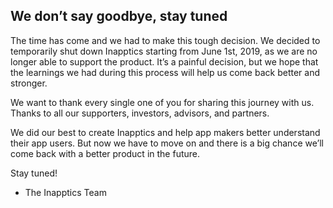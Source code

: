 ## We don’t say goodbye, stay tuned

The time has come and we had to make this tough decision. We decided to temporarily shut down Inapptics starting from June 1st, 2019, as we are no longer able to support the product. It’s a painful decision, but we hope that the learnings we had during this process will help us come back better and stronger.

We want to thank every single one of you for sharing this journey with us. Thanks to all our supporters, investors, advisors, and partners.

We did our best to create Inapptics and help app makers better understand their app users. But now we have to move on and there is a big chance we’ll come back with a better product in the future.

Stay tuned!
- The Inapptics Team
